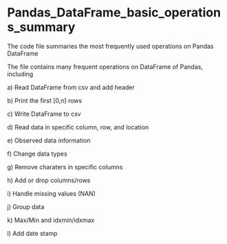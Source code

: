 # Pandas_DataFrame_basic_operations_summary
The code file summaries the most frequently used operations on Pandas DataFrame

The file contains many frequent operations on DataFrame of Pandas, including 

a) Read DataFrame from csv and add header

b) Print the first [0,n] rows

c) Write DataFrame to csv

d) Read data in specific column, row, and location

e) Observed data information

f) Change data types

g) Remove charaters in specific columns

h) Add or drop columns/rows

i) Handle missing values (NAN)

j) Group data

k) Max/Min and idxmin/idxmax

l) Add date stamp
